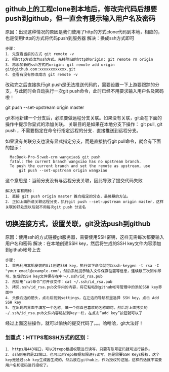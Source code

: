 ## github上的工程clone到本地后，修改完代码后想要push到github，但一直会有提示输入用户名及密码
  原因：出现这种情况的原因是我们使用了http的方式clone代码到本地，相应的，也是使用http的方式将代码push到服务器
  解决：换成ssh方式即可
  
    步骤：
    1. 先查看当前的方式 git remote -v
    2. 把http方式改为ssh方式。先移除旧的http的origin: git remote rm origin
    3. 再添加新的ssh方式的origin: git remote add origin git@github.com:xxxxxxxxxxxx.git
    4. 查看有没有修改成功 git remote -v

  改动完之后直接执行git push是无法推送代码的，需要设置一下上游要跟踪的分支，与此同时会自动执行一次git push命令，此时已经不用要求输入用户名及密码啦！
  
  git push --set-upstream origin master

  git本地新建一个分支后，必须要做远程分支关联。如果没有关联，git会在下面的操作中提示你显式的添加关联。
  关联目的是如果在本地分支下操作： git pull, git push ，不需要指定在命令行指定远程的分支．直接推送到远程分支。
  
  如果没有关联分支也没有显式指定分支，而是直接执行git pull命令，就会有下面的提示：

      MacBook-Pro-5:web-crm wangxiao$ git push
      fatal: The current branch wangxiao has no upstream branch.
      To push the current branch and set the remote as upstream, use
          git push --set-upstream origin wangxiao

  这个意思是：当前分支没有与远程分支关联，因此导致了提交代码失败

    解决方案有两种：
    1. 直接 git push origin master 推向指定的分支，最强暴的方法。
    2. 正如上面所说关联远程分支，执行git push --set-upstream origin master，这样关联的好处是以后就不用每次git push 分支名

## 切换连接方式，设置关联，git没法push到github
  原因：使用ssh的方式链接git服务器，需要使用SSH密钥，这样无需每次都要输入用户名和密码
  解决：在本地创建SSH key，然后将生成的SSH key文件内容添加到github帐号上去

    步骤：
    1. 首先利用本机安装的Git创建SSH key，执行如下命令就可以ssh-keygen -t rsa -C "your_email@example.com"，然后系统提示输入文件保存位置等信息，连续敲三次回车即可，生成的SSH key文件保存在中～/.ssh/id_rsa.pub
    2. 然后用”cat命令”打开该文件：cat ~/.ssh/id_rsa.pub
    3. 拷贝.ssh/id_rsa.pub文件内的内容，将它粘帖到github帐号管理中的添加SSH key界面中
    4. 头像右边的箭头，点击后找到settings，在左边的导航栏里选择 SSH key，点击 Add SSH key 
    5. 在出现的界面中填写一个名称，填一个你自己喜欢的名称即可。然后将上面拷贝的~/.ssh/id_rsa.pub文件内容粘帖到key一栏，在点击“add key”按钮就可以了

  经过上面这些操作，就可以愉快的提交代码了。。。哈哈哈，git大法好！

  ### 划重点：HTTPS和SSH方式的区别：
    1. https用443端口，可以对repo根据权限进行读写，只要有账号密码就可进行操作。
    2. ssh则用的是22端口，也可以对repo根据权限进行读写，但是需要SSH Keys授权，这个key是通过ssh key生成器生成的，然后放在github上，作为授权的证据，这样的话就不需要用户名和密码进行授权了。
    
